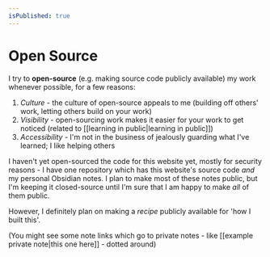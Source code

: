 ```yaml
---
isPublished: true
---
```


# Open Source

I try to **open-source** (e.g. making source code publicly available) my work whenever possible, for a few reasons:

1. *Culture* - the culture of open-source appeals to me (building off others' work, letting others build on your work)
2. *Visibility* - open-sourcing work makes it easier for your work to get noticed (related to [[learning in public|learning in public]])
3. *Accessibility* - I'm not in the business of jealously guarding what I've learned; I like helping others

I haven't yet open-sourced the code for this website yet, mostly for security reasons - I have one repository which has this website's source code *and* my personal Obsidian notes. I plan to make most of these notes public, but I'm keeping it closed-source until I'm sure that I am happy to make *all* of them public.

However, I definitely plan on making a *recipe* publicly available for 'how I built this'.

(You might see some note links which go to private notes - like [[example private note|this one here]] - dotted around)